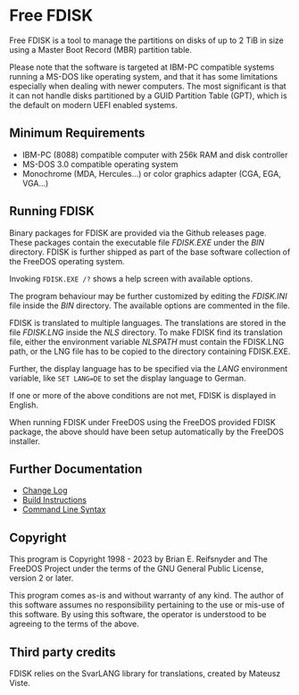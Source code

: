 # Free FDISK
Free FDISK is a tool to manage the partitions on disks of up to
2 TiB in size using a Master Boot Record (MBR) partition table.

Please note that the software is targeted at IBM-PC compatible systems running
a MS-DOS like operating system, and that it has some limitations
especially when dealing with newer computers.
The most significant is that it can not handle disks partitioned by a
GUID Partition Table (GPT), which is the default on modern UEFI enabled
systems.

## Minimum Requirements
 - IBM-PC (8088) compatible computer with 256k RAM and disk controller
 - MS-DOS 3.0 compatible operating system
 - Monochrome (MDA, Hercules...) or color graphics adapter (CGA, EGA, VGA...)

## Running FDISK
Binary packages for FDISK are provided via the Github releases page. These
packages contain the executable file _FDISK.EXE_ under the _BIN_ directory.
FDISK is further shipped as part of the base software collection of the
FreeDOS operating system.

Invoking `FDISK.EXE /?` shows a help screen with available options.

The program behaviour may be further customized by editing the _FDISK.INI_
file inside the _BIN_ directory. The available options are commented in the
file.

FDISK is translated to multiple languages. The translations are stored in the
file _FDISK.LNG_ inside the _NLS_ directory. To make FDISK find its
translation file, either the environment variable _NLSPATH_ must contain
the FDISK.LNG path, or the LNG file has to be copied to the directory
containing FDISK.EXE.

Further, the display language has to be specified via the _LANG_ environment
variable, like `SET LANG=DE` to set the display language to German.

If one or more of the above conditions are not met, FDISK is displayed in
English.

When running FDISK under FreeDOS using the FreeDOS provided FDISK
package, the above should have been setup automatically by the FreeDOS
installer.

## Further Documentation
 - [Change Log](doc/fdisk/CHANGES.md)
 - [Build Instructions](doc/fdisk/INSTALL.md)
 - [Command Line Syntax](doc/fdisk/USAGE.md)

## Copyright

This program is Copyright 1998 - 2023 by Brian E. Reifsnyder and The FreeDOS
Project under the terms of the GNU General Public License, version 2 or later.

This program comes as-is and without warranty of any kind. The author of
this software assumes no responsibility pertaining to the use or mis-use of
this software. By using this software, the operator is understood to be
agreeing to the terms of the above.

## Third party credits
FDISK relies on the SvarLANG library for translations, created by
Mateusz Viste.
